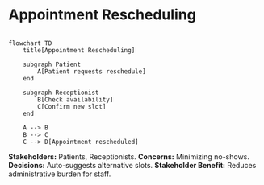 # Appointment Rescheduling

```mermaid

flowchart TD
    title[Appointment Rescheduling]
    
    subgraph Patient
        A[Patient requests reschedule]
    end
    
    subgraph Receptionist
        B[Check availability]
        C[Confirm new slot]
    end
    
    A --> B
    B --> C
    C --> D[Appointment rescheduled]
```

**Stakeholders:** Patients, Receptionists.
**Concerns:** Minimizing no-shows.
**Decisions:** Auto-suggests alternative slots.
**Stakeholder Benefit:** Reduces administrative burden for staff.
